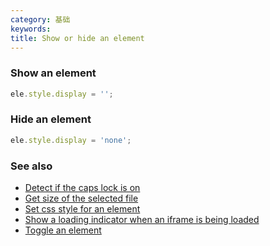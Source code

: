```yaml
---
category: 基础
keywords:
title: Show or hide an element
---
```


### Show an element

```js
ele.style.display = '';
```

### Hide an element

```js
ele.style.display = 'none';
```

### See also

-   [Detect if the caps lock is on](/detect-if-the-caps-lock-is-on)
-   [Get size of the selected file](/get-size-of-the-selected-file)
-   [Set css style for an element](/set-css-style-for-an-element)
-   [Show a loading indicator when an iframe is being loaded](/show-a-loading-indicator-when-an-iframe-is-being-loaded)
-   [Toggle an element](/toggle-an-element)

